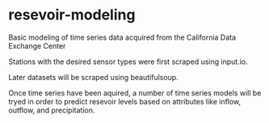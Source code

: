 resevoir-modeling
=================
  
Basic modeling of time series data acquired from the California Data Exchange Center

Stations with the desired sensor types were first scraped using input.io. 

Later datasets will be scraped using beautifulsoup.

Once time series have been aquired, a number of time series models will be tryed in order to 
predict resevoir levels based on attributes like inflow, outflow, and precipitation.
